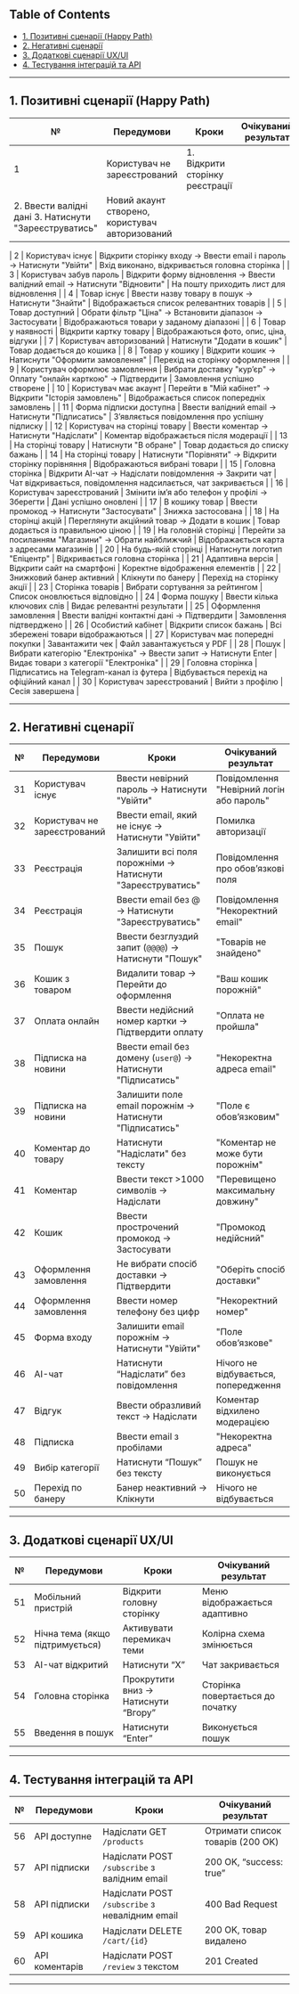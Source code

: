 
## Table of Contents
* [1. Позитивні сценарії (Happy Path)](#1-позитивні-сценарії-happy-path)
* [2. Негативні сценарії](#2-негативні-сценарії)
* [3. Додаткові сценарії UX/UI](#3-додаткові-сценарії-uxui)
* [4. Тестування інтеграцій та API](#4-тестування-інтеграцій-та-api)

---

## 1. Позитивні сценарії (Happy Path)

| № | Передумови | Кроки | Очікуваний результат |
|----|-------------|-------|----------------------|
| 1 | Користувач не зареєстрований | 1. Відкрити сторінку реєстрації|
2. Ввести валідні дані 3. Натиснути "Зареєструватись" | Новий акаунт створено, користувач авторизований |

| 2 | Користувач існує | Відкрити сторінку входу → Ввести email і пароль → Натиснути "Увійти" | Вхід виконано, відкривається головна сторінка |
| 3 | Користувач забув пароль | Відкрити форму відновлення → Ввести валідний email → Натиснути "Відновити" | На пошту приходить лист для відновлення |
| 4 | Товар існує | Ввести назву товару в пошук → Натиснути "Знайти" | Відображається список релевантних товарів |
| 5 | Товар доступний | Обрати фільтр "Ціна" → Встановити діапазон → Застосувати | Відображаються товари у заданому діапазоні |
| 6 | Товар у наявності | Відкрити картку товару | Відображаються фото, опис, ціна, відгуки |
| 7 | Користувач авторизований | Натиснути "Додати в кошик" | Товар додається до кошика |
| 8 | Товар у кошику | Відкрити кошик → Натиснути "Оформити замовлення" | Перехід на сторінку оформлення |
| 9 | Користувач оформлює замовлення | Вибрати доставку "кур’єр" → Оплату "онлайн карткою" → Підтвердити | Замовлення успішно створене |
| 10 | Користувач має акаунт | Перейти в "Мій кабінет" → Відкрити "Історія замовлень" | Відображається список попередніх замовлень |
| 11 | Форма підписки доступна | Ввести валідний email → Натиснути "Підписатись" | З’являється повідомлення про успішну підписку |
| 12 | Користувач на сторінці товару | Ввести коментар → Натиснути "Надіслати" | Коментар відображається після модерації |
| 13 | На сторінці товару | Натиснути "В обране" | Товар додається до списку бажань |
| 14 | На сторінці товару | Натиснути "Порівняти" → Відкрити сторінку порівняння | Відображаються вибрані товари |
| 15 | Головна сторінка | Відкрити AI-чат → Надіслати повідомлення → Закрити чат | Чат відкривається, повідомлення надсилається, чат закривається |
| 16 | Користувач зареєстрований | Змінити ім’я або телефон у профілі → Зберегти | Дані успішно оновлені |
| 17 | В кошику товар | Ввести промокод → Натиснути "Застосувати" | Знижка застосована |
| 18 | На сторінці акцій | Переглянути акційний товар → Додати в кошик | Товар додається із правильною ціною |
| 19 | На головній сторінці | Перейти за посиланням "Магазини" → Обрати найближчий | Відображається карта з адресами магазинів |
| 20 | На будь-якій сторінці | Натиснути логотип "Епіцентр" | Відкривається головна сторінка |
| 21 | Адаптивна версія | Відкрити сайт на смартфоні | Коректне відображення елементів |
| 22 | Знижковий банер активний | Клікнути по банеру | Перехід на сторінку акції |
| 23 | Сторінка товарів | Вибрати сортування за рейтингом | Список оновлюється відповідно |
| 24 | Форма пошуку | Ввести кілька ключових слів | Видає релевантні результати |
| 25 | Оформлення замовлення | Ввести валідні контактні дані → Підтвердити | Замовлення підтверджено |
| 26 | Особистий кабінет | Відкрити список бажань | Всі збережені товари відображаються |
| 27 | Користувач має попередні покупки | Завантажити чек | Файл завантажується у PDF |
| 28 | Пошук | Вибрати категорію "Електроніка" → Ввести запит → Натиснути Enter | Видає товари з категорії "Електроніка" |
| 29 | Головна сторінка | Підписатись на Telegram-канал із футера | Відбувається перехід на офіційний канал |
| 30 | Користувач зареєстрований | Вийти з профілю | Сесія завершена |

---

## 2. Негативні сценарії

| № | Передумови | Кроки | Очікуваний результат |
|----|-------------|-------|----------------------|
| 31 | Користувач існує | Ввести невірний пароль → Натиснути "Увійти" | Повідомлення "Невірний логін або пароль" |
| 32 | Користувач не зареєстрований | Ввести email, який не існує → Натиснути "Увійти" | Помилка авторизації |
| 33 | Реєстрація | Залишити всі поля порожніми → Натиснути "Зареєструватись" | Повідомлення про обов’язкові поля |
| 34 | Реєстрація | Ввести email без @ → Натиснути "Зареєструватись" | Повідомлення "Некоректний email" |
| 35 | Пошук | Ввести безглуздий запит (`@@@@`) → Натиснути "Пошук" | "Товарів не знайдено" |
| 36 | Кошик з товаром | Видалити товар → Перейти до оформлення | "Ваш кошик порожній" |
| 37 | Оплата онлайн | Ввести недійсний номер картки → Підтвердити оплату | "Оплата не пройшла" |
| 38 | Підписка на новини | Ввести email без домену (`user@`) → Натиснути "Підписатись" | "Некоректна адреса email" |
| 39 | Підписка на новини | Залишити поле email порожнім → Натиснути "Підписатись" | "Поле є обов’язковим" |
| 40 | Коментар до товару | Натиснути "Надіслати" без тексту | "Коментар не може бути порожнім" |
| 41 | Коментар | Ввести текст >1000 символів → Надіслати | "Перевищено максимальну довжину" |
| 42 | Кошик | Ввести прострочений промокод → Застосувати | "Промокод недійсний" |
| 43 | Оформлення замовлення | Не вибрати спосіб доставки → Підтвердити | "Оберіть спосіб доставки" |
| 44 | Оформлення замовлення | Ввести номер телефону без цифр | "Некоректний номер" |
| 45 | Форма входу | Залишити email порожнім → Натиснути "Увійти" | "Поле обов’язкове" |
| 46 | AI-чат | Натиснути “Надіслати” без повідомлення | Нічого не відбувається, попередження |
| 47 | Відгук | Ввести образливий текст → Надіслати | Коментар відхилено модерацією |
| 48 | Підписка | Ввести email з пробілами | "Некоректна адреса" |
| 49 | Вибір категорії | Натиснути “Пошук” без тексту | Пошук не виконується |
| 50 | Перехід по банеру | Банер неактивний → Клікнути | Нічого не відбувається |

---

## 3. Додаткові сценарії UX/UI

| № | Передумови | Кроки | Очікуваний результат |
|----|-------------|-------|----------------------|
| 51 | Мобільний пристрій | Відкрити головну сторінку | Меню відображається адаптивно |
| 52 | Нічна тема (якщо підтримується) | Активувати перемикач теми | Колірна схема змінюється |
| 53 | AI-чат відкритий | Натиснути “Х” | Чат закривається |
| 54 | Головна сторінка | Прокрутити вниз → Натиснути “Вгору” | Сторінка повертається до початку |
| 55 | Введення в пошук | Натиснути “Enter” | Виконується пошук |

---

## 4. Тестування інтеграцій та API

| № | Передумови | Кроки | Очікуваний результат |
|----|-------------|-------|----------------------|
| 56 | API доступне | Надіслати GET `/products` | Отримати список товарів (200 OK) |
| 57 | API підписки | Надіслати POST `/subscribe` з валідним email | 200 OK, “success: true” |
| 58 | API підписки | Надіслати POST `/subscribe` з невалідним email | 400 Bad Request |
| 59 | API кошика | Надіслати DELETE `/cart/{id}` | 200 OK, товар видалено |
| 60 | API коментарів | Надіслати POST `/review` з текстом | 201 Created |

---



